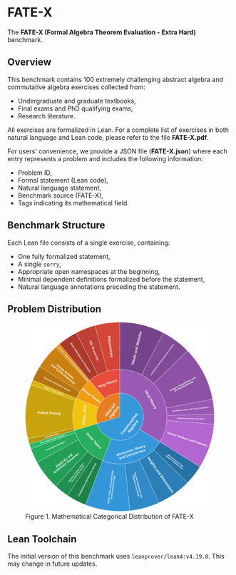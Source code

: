 # FATE-X  
The **FATE-X (Formal Algebra Theorem Evaluation - Extra Hard)** benchmark.  

## Overview  
This benchmark contains 100 extremely challenging abstract algebra and commutative algebra exercises collected from:  
- Undergraduate and graduate textbooks,  
- Final exams and PhD qualifying exams,  
- Research literature.  

All exercises are formalized in Lean. For a complete list of exercises in both natural language and Lean code, please refer to the file **FATE-X.pdf**.

For users' convenience, we provide a JSON file (**FATE-X.json**) where each entry represents a problem and includes the following information:  
- Problem ID,  
- Formal statement (Lean code),  
- Natural language statement,  
- Benchmark source (FATE-X),  
- Tags indicating its mathematical field. 

## Benchmark Structure  
Each Lean file consists of a single exercise, containing:  
- One fully formalized statement,  
- A single `sorry`,  
- Appropriate open namespaces at the beginning, 
- Minimal dependent definitions formalized before the statement,  
- Natural language annotations preceding the statement. 

## Problem Distribution

<figure>
  <img src="https://raw.githubusercontent.com/frenzymath/FATE-X/main/assets/FATE-X-sunburst.svg" width="600" alt="Mathematical Categorical Distribution of FATE-X">
  <figcaption>
    Figure 1. Mathematical Categorical Distribution of FATE-X
  </figcaption>
</figure>

## Lean Toolchain
The initial version of this benchmark uses `leanprover/lean4:v4.19.0`. This may change in future updates.